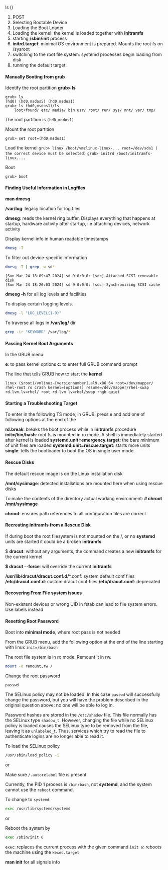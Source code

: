 ls ()
1. POST
2. Selecting Bootable Device
3. Loading the Boot Loader
4. Loading the kernel: the kernel is loaded together with **initramfs**
5. starting **/sbin/init** process
6. **initrd.target**: minimal OS environment is prepared. Mounts the root fs on /sysroot
7. switching to the root file system: systemd processes begin loading from disk
8. running the default target

#### Manually Booting from grub

Identify the root partition
**grub> ls**
```
grub> ls
(hd0) (hd0,msdos5) (hd0,msdos1)
grub> ls (hd0,msdos1)/ls 
	lost+found/ etc/ media/ bin usr/ root/ run/ sys/ mnt/ var/ tmp/

```

The root partition is `(hd0,msdos1)`

Mount the root partition

```
grub> set root=(hd0,msdos1)
```

Load the kernel
`grub> linux /boot/vmzlinux-linux-... root=/dev/sda1 ( the correct device must be selected)`
`grub> initrd /boot/initramfs-linux.... `

Boot

```
grub> boot
```

#### Finding Useful Information in Logfiles

**man dmesg**

**/var/log**: legacy location for log files

**dmesg**: reads the kernel ring buffer. Displays everything that happens at startup, hardware activity after startup, i.e attaching devices, network activity

Display kernel info in human readable timestamps

``` bash
dmesg -T 
```

To filter out device-specific information

``` bash
dmesg -T | grep -w sd*
```

```
[Sun Mar 24 18:09:47 2024] sd 9:0:0:0: [sdc] Attached SCSI removable disk
[Sun Mar 24 18:20:03 2024] sd 9:0:0:0: [sdc] Synchronizing SCSI cache
```

**dmesg -h** for all log levels and facilities

To display certain logging levels. 

``` bash
dmesg -l "LOG_LEVEL{1-9}"
```

To traverse all logs in **/var/log/** dir

``` bash
grep -ir "KEYWORD" /var/log/*
```

#### Passing Kernel Boot Arguments

In the GRUB menu:

**e**: to pass kernel options 
**c**: to enter full GRUB command prompt

The line that tells GRUB how to start the **kernel**

```
linux ($root)/vmlinuz-{versionnumber].el9.x86_64 root=/dev/mapper/
rhel-root ro crash kernel=[options] resume=/dev/mapper/rhel-swap
rd.lvm.lv=rhel/ root rd.lvm.lv=rhel/swap rhgb quiet
```

#### Starting a Troubleshooting Target

To enter in the following TS mode, in GRUB, press e and add one of following options at the end of the 

**rd.break**: breaks the boot process while in **initramfs** procedure 
**init=/bin/bash**:  root fs is mounted in ro mode. A shell is immediately started after kernel is loaded
**systemd.unit=emergency.target**: the bare minimum of unit files are loaded
**systemd.unit=rescue.target**: starts more units
**single**: tells the bootloader to boot the OS in single user mode.

#### Rescue Disks

The default rescue image is on the Linux installation disk

**/mnt/sysimage**: detected installations are mounted here when using rescue disks

To make the contents of the directory actual working environment:
**\# chroot /mnt/sysimage**

**chroot**: ensures path references to all configuration files are correct

#### Recreating initramfs from a Rescue Disk

If during boot the root filesystem is not mounted on the /, or no **systemd** units are started
it could be a broken **initramfs**

$ **dracut**: without any arguments, the command creates a new **initramfs** for the current 
kernel

**$ dracut --force**: will override the current **initramfs**

**/usr/lib/dracut/dracut.conf.d/**\*.conf: system default conf files
**/etc/dracut.conf.d**: custom dracut conf files
**/etc/dracut.conf**: deprecated

#### Recovering From File system issues

Non-existent devices or wrong UID in fstab can lead to file system errors. Use labels instead

#### Resetting Root Password

Boot into **minimal mode**, where root pass is not needed

From the GRUB menu, add the following option at the end of the line starting with linux
`init=/bin/bash` 

The root file system is in ro mode. Remount it in rw.

``` bash
mount -o remount,rw /
```

Change the root password 

`passwd`

The SELinux policy may not be loaded. In this case `passwd` will successfully change the password, but you will have the problem described in the original question above: no one will be able to log in.

Password hashes are stored in the `/etc/shadow` file. This file normally has the SELinux type `shadow_t`. However, changing the file while no SELinux policy is loaded causes the SELinux type to be removed from the file, leaving it as `unlabeled_t`. Thus, services which try to read the file to authenticate logins are no longer able to read it.

To load the SELinux policy

``` bash
/usr/sbin/load_policy -i
```

or

Make sure `/.autorelabel` file is present

Currently, the PID 1 process is `/bin/bash`, not **systemd**, and the system cannot use the `reboot` command. 

To change to `systemd`:

``` bash
exec /usr/lib/systemd/systemd
```

or

Reboot the system by

``` bash
exec /sbin/init 6
```

`exec`: replaces the current process with the given command
`init 6`: reboots the machine using the `kexec.target`

**man init** for all signals info

